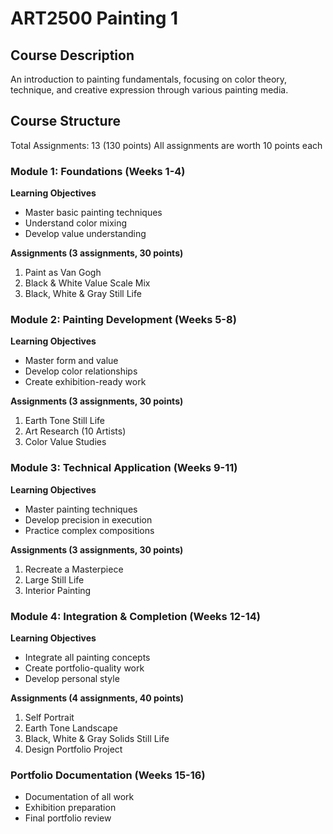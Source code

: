 # ART2500 Painting 1

## Course Description
An introduction to painting fundamentals, focusing on color theory, technique, and creative expression through various painting media.

## Course Structure
Total Assignments: 13 (130 points)
All assignments are worth 10 points each

### Module 1: Foundations (Weeks 1-4)
**Learning Objectives**
- Master basic painting techniques
- Understand color mixing
- Develop value understanding

**Assignments (3 assignments, 30 points)**
1. Paint as Van Gogh
2. Black & White Value Scale Mix
3. Black, White & Gray Still Life

### Module 2: Painting Development (Weeks 5-8)
**Learning Objectives**
- Master form and value
- Develop color relationships
- Create exhibition-ready work

**Assignments (3 assignments, 30 points)**
1. Earth Tone Still Life
2. Art Research (10 Artists)
3. Color Value Studies

### Module 3: Technical Application (Weeks 9-11)
**Learning Objectives**
- Master painting techniques
- Develop precision in execution
- Practice complex compositions

**Assignments (3 assignments, 30 points)**
1. Recreate a Masterpiece
2. Large Still Life
3. Interior Painting

### Module 4: Integration & Completion (Weeks 12-14)
**Learning Objectives**
- Integrate all painting concepts
- Create portfolio-quality work
- Develop personal style

**Assignments (4 assignments, 40 points)**
1. Self Portrait
2. Earth Tone Landscape
3. Black, White & Gray Solids Still Life
4. Design Portfolio Project

### Portfolio Documentation (Weeks 15-16)
- Documentation of all work
- Exhibition preparation
- Final portfolio review